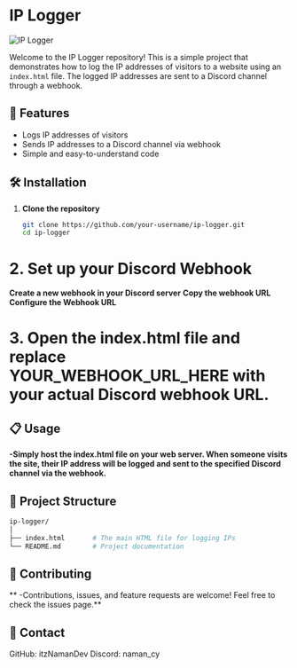 # IP Logger

![IP Logger](https://img.shields.io/badge/IP%20Logger-v1.0-blue.svg)

Welcome to the IP Logger repository! This is a simple project that demonstrates how to log the IP addresses of visitors to a website using an `index.html` file. The logged IP addresses are sent to a Discord channel through a webhook.

## 🚀 Features

- Logs IP addresses of visitors
- Sends IP addresses to a Discord channel via webhook
- Simple and easy-to-understand code

## 🛠 Installation

1. **Clone the repository**

   ```bash
   git clone https://github.com/your-username/ip-logger.git
   cd ip-logger
   ```
# 2. Set up your Discord Webhook

**Create a new webhook in your Discord server**
**Copy the webhook URL**
**Configure the Webhook URL**

# 3. Open the index.html file and replace YOUR_WEBHOOK_URL_HERE with your actual Discord webhook URL.

## **📋 Usage**
**-Simply host the index.html file on your web server. When someone visits the site, their IP address will be logged and sent to the specified Discord channel via the webhook.**

## **📂 Project Structure**
```bash
ip-logger/
│
├── index.html       # The main HTML file for logging IPs
└── README.md        # Project documentation
```
## **🤝 Contributing**
** -Contributions, issues, and feature requests are welcome! Feel free to check the issues page.**

## **📧 Contact**
GitHub: itzNamanDev
Discord: naman_cy
